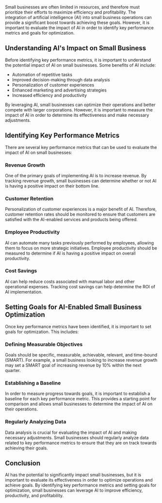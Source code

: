 
Small businesses are often limited in resources, and therefore must prioritize their efforts to maximize efficiency and profitability. The integration of artificial intelligence (AI) into small business operations can provide a significant boost towards achieving these goals. However, it is important to evaluate the impact of AI in order to identify key performance metrics and goals for optimization.

Understanding AI's Impact on Small Business
-------------------------------------------

Before identifying key performance metrics, it is important to understand the potential impact of AI on small businesses. Some benefits of AI include:

* Automation of repetitive tasks
* Improved decision-making through data analysis
* Personalization of customer experiences
* Enhanced marketing and advertising strategies
* Increased efficiency and productivity

By leveraging AI, small businesses can optimize their operations and better compete with larger corporations. However, it is important to measure the impact of AI in order to determine its effectiveness and make necessary adjustments.

Identifying Key Performance Metrics
-----------------------------------

There are several key performance metrics that can be used to evaluate the impact of AI on small businesses:

### Revenue Growth

One of the primary goals of implementing AI is to increase revenue. By tracking revenue growth, small businesses can determine whether or not AI is having a positive impact on their bottom line.

### Customer Retention

Personalization of customer experiences is a major benefit of AI. Therefore, customer retention rates should be monitored to ensure that customers are satisfied with the AI-enabled services and products being offered.

### Employee Productivity

AI can automate many tasks previously performed by employees, allowing them to focus on more strategic initiatives. Employee productivity should be measured to determine if AI is having a positive impact on overall productivity.

### Cost Savings

AI can help reduce costs associated with manual labor and other operational expenses. Tracking cost savings can help determine the ROI of AI implementation.

Setting Goals for AI-Enabled Small Business Optimization
--------------------------------------------------------

Once key performance metrics have been identified, it is important to set goals for optimization. This includes:

### Defining Measurable Objectives

Goals should be specific, measurable, achievable, relevant, and time-bound (SMART). For example, a small business looking to increase revenue growth may set a SMART goal of increasing revenue by 10% within the next quarter.

### Establishing a Baseline

In order to measure progress towards goals, it is important to establish a baseline for each key performance metric. This provides a starting point for comparison and allows small businesses to determine the impact of AI on their operations.

### Regularly Analyzing Data

Data analysis is crucial for evaluating the impact of AI and making necessary adjustments. Small businesses should regularly analyze data related to key performance metrics to ensure that they are on track towards achieving their goals.

Conclusion
----------

AI has the potential to significantly impact small businesses, but it is important to evaluate its effectiveness in order to optimize operations and achieve goals. By identifying key performance metrics and setting goals for optimization, small businesses can leverage AI to improve efficiency, productivity, and profitability.
